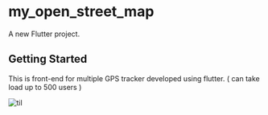 # my_open_street_map

A new Flutter project.

## Getting Started

This is front-end for multiple GPS tracker developed using flutter. ( can take load up to 500 users )

![til](./assets/Animation.gif)
